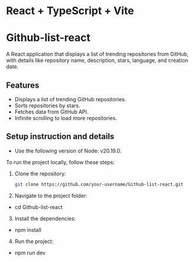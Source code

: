 # React + TypeScript + Vite

# Github-list-react

A React application that displays a list of trending repositories from GitHub, with details like repository name, description, stars, language, and creation date.

## Features
- Displays a list of trending GitHub repositories.
- Sorts repositories by stars.
- Fetches data from GitHub API.
- Infinite scrolling to load more repositories.

## Setup instruction and details

- Use the following version of Node: v20.19.0.

To run the project locally, follow these steps:

1. Clone the repository:
   ```bash
   git clone https://github.com/your-username/Github-list-react.git

2. Navigate to the project folder: 
  - cd Github-list-react

3. Install the dependencies:
  - npm install

4. Run the project:
  - npm run dev